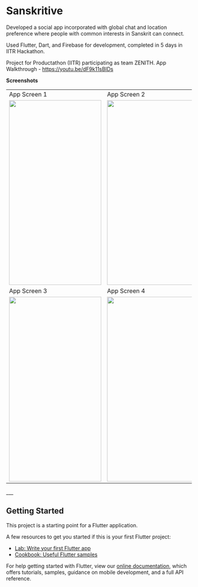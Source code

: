 # Sanskritive

Developed a social app incorporated with global chat and location preference where people with common interests in Sanskrit can connect.

Used Flutter, Dart, and Firebase for development, completed in 5 days in IITR Hackathon.

Project for Productathon (IITR) participating as team ZENITH.
App Walkthrough - https://youtu.be/dF9k11sBIDs

**Screenshots**

<table style="border-spacing:15px">
  <tr>
    <td>App Screen 1</td>
    <td>App Screen 2</td>
  </tr>
  <tr>
    <td><img src = "https://user-images.githubusercontent.com/59245239/130596076-4ff0de9a-b181-4e72-a49c-b9d5e165c45c.jpeg" width = "250" height = "500" /></td>
    <td><img src = "https://user-images.githubusercontent.com/59245239/130596072-3bfadb55-4ba1-45b1-a71b-b66bf3243c5c.jpeg" width = "250" height = "500" /></td>
      </tr>
  <tr>
    <td>App Screen 3</td>
    <td>App Screen 4</td>
  </tr>
  <tr>
    <td><img src = "https://user-images.githubusercontent.com/59245239/130596065-3a3a1a38-ba8d-4d40-967a-5ca618e3e1a9.jpeg" width = "250" height = "500" /></td>
    <td><img src = "https://user-images.githubusercontent.com/59245239/130596078-b4d01618-8436-4fa7-8fd8-983deb38a8d1.jpeg" width = "250" height = "500" /></td>
  </tr>
 </table>
___



## Getting Started

This project is a starting point for a Flutter application.

A few resources to get you started if this is your first Flutter project:

- [Lab: Write your first Flutter app](https://flutter.dev/docs/get-started/codelab)
- [Cookbook: Useful Flutter samples](https://flutter.dev/docs/cookbook)

For help getting started with Flutter, view our
[online documentation](https://flutter.dev/docs), which offers tutorials,
samples, guidance on mobile development, and a full API reference.
